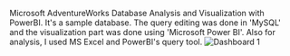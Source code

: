 Microsoft AdventureWorks Database Analysis and Visualization with PowerBI. It's a sample database. The query editing was done in 'MySQL' and the visualization part was done using 'Microsoft Power BI'. Also for analysis, I used MS Excel and PowerBI's query tool.
![Dashboard 1](https://github.com/mmankoji/Adventure-Works/assets/81578274/eae822c1-75cd-4891-a939-025c2264a9cd)
